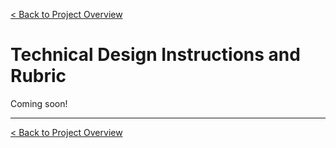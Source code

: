 [< Back to Project Overview](README.md#technical-design)

# Technical Design Instructions and Rubric

Coming soon!

---

[< Back to Project Overview](README.md#technical-design)

